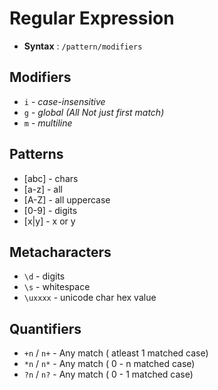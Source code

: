 # Regular Expression

- **Syntax** : `/pattern/modifiers`

## Modifiers

- `i` - _case-insensitive_
- `g` - _global (All Not just first match)_
- `m` - _multiline_

## Patterns

- [abc] - chars
- [a-z] - all
- [A-Z] - all uppercase
- [0-9] - digits
- [x|y] - x or y

## Metacharacters

- `\d` - digits
- `\s` - whitespace
- `\uxxxx` - unicode char hex value

## Quantifiers

- `+n` / `n+` - Any match ( atleast 1 matched case)
- `*n` / `n*` - Any match ( 0 - n matched case)
- `?n` / `n?` - Any match ( 0 - 1 matched case)
